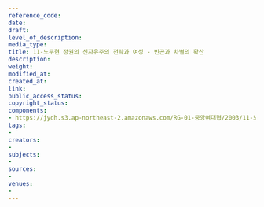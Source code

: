 ```yaml
---
reference_code: 
date: 
draft: 
level_of_description: 
media_type: 
title: 11-노무현 정권의 신자유주의 전략과 여성 - 빈곤과 차별의 확산
description: 
weight: 
modified_at: 
created_at: 
link: 
public_access_status: 
copyright_status: 
components:
- https://jydh.s3.ap-northeast-2.amazonaws.com/RG-01-중앙여대협/2003/11-노무현+정권의+신자유주의+전략과+여성+-+빈곤과+차별의+확산.pdf
tags:
- 
creators:
- 
subjects:
- 
sources:
- 
venues:
- 
---
```

